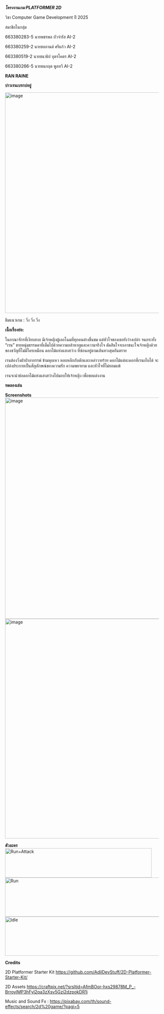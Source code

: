 ***โครงงานเกม PLATFORMER 2D***

วิชา Computer Game Development ปี 2025

สมาชิกในกลุ่ม

663380283-5 นายพชรพล บัวจำรัส AI-2

663380259-2 นายชลกานต์ ศรีแก้ว AI-2

663380519-2 นายชนาธิป บุตรโคตร AI-2

663380266-5 นายธนกฤต พูลทวี AI-2

**RAN RAINE**

**บ่าวเรนเบรกบ่อยู่**

<img width="1281" height="723" alt="image" src="https://github.com/user-attachments/assets/7c65f61f-02f0-48a5-ba7c-260a9a295f45" />

ธีมแนวเกม : วิ่ง วิ่ง วิ่ง

****เนื้อเรื่องย่อ:****

ในอาณาจักรที่เงียบสงบ มีเจ้าหญิงผู้เลอโฉมที่ทุกคนต่างชื่นชม แต่หัวใจของเธอยังว่างเปล่า จนกระทั่ง “เรน” ชายหนุ่มธรรมดาที่เต็มไปด้วยความกล้าหาญและความจริงใจ ตัดสินใจจะเอาชนะใจเจ้าหญิงด้วยของขวัญที่ไม่มีใครเหมือน ดอกไม้แห่งแสงสว่าง ที่ซ่อนอยู่ตามเส้นทางสุดอันตราย

เรนต้องวิ่งฝ่าป่าอาถรรพ์ ข้ามหุบเหว หลบหลีกกับดักและเหล่าวายร้าย ดอกไม้แต่ละดอกที่เรนเก็บได้ จะเปล่งประกายเป็นสัญลักษณ์ของความรัก ความพยายาม และหัวใจที่ไม่ยอมแพ้

เรนจะนำช่อดอกไม้แห่งแสงสว่างไปมอบให้เจ้าหญิง เพื่อขอแต่งงาน


**ทดลองเล่น**


**Screenshots**
<img width="1271" height="725" alt="image" src="https://github.com/user-attachments/assets/c2ffab8c-2167-4d33-b6f4-7705495897bf" />
<img width="1279" height="720" alt="image" src="https://github.com/user-attachments/assets/4cab5c32-c7d3-45e1-a6c5-c009975eac16" />

**ตัวละคร**
<img width="480" height="96" alt="Run+Attack" src="https://github.com/user-attachments/assets/e70eb264-fcf2-48df-bc82-173aa5c6e2f5" />
<img width="1024" height="128" alt="Run" src="https://github.com/user-attachments/assets/98c4def1-9ab6-4a0d-a253-661d168615e2" />
<img width="640" height="128" alt="Idle" src="https://github.com/user-attachments/assets/a1369baf-f512-4b94-a0b9-9969a4618f85" />

**Credits**

2D Platformer Starter Kit https://github.com/AdilDevStuff/2D-Platformer-Starter-Kit/

2D Assets https://craftpix.net/?srsltid=AfmBOor-hxs29878M_P_-BrroylMP3hFyl2qa3zXsv5Gzi2dzpokDR1j

Music and Sound Fx : https://pixabay.com/th/sound-effects/search/2d%20game/?pagi=5



